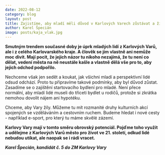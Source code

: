 ```yaml
---
date: 2022-08-12
category: blog
layout: post
title: Zajistíme, aby mladí měli důvod v Karlových Varech zůstávat a žít
author: Karel Špecián
image: posts/kaja_vlak.jpg
---
```

**Smutným trendem současné doby je úprk mladých lidí z Karlových Varů, ale i z celého Karlovarského kraje. A člověk se jim vlastně ani nemůže moc divit. Mají pocit, že jejich názor tu nikoho nezajímá, že tu není co dělat, vedení města na ně neustále kašle a vlastně dělá vše pro to, aby jejich odchod podpořilo.**

Nechceme však jen sedět a koukat, jak všichni mladí a perspektivní lidé odsud odchází. Proto tu připravíme takové podmínky, aby byl důvod zůstat. 
Zasadíme se o zajištění startovacího bydlení pro mladé. Není přece normální, aby mladí lidé museli do třiceti bydlet u rodičů, protože si zkrátka nemohou dovolit nájem ani hypotéku.

Chceme, aby Vary žily. Můžeme tu mít rozmanité druhy kulturních akcí spojených  se vzděláváním a cestovním ruchem. Budeme hledat i nové cesty - například e-sport, pro který tu máme skvělé zázemí.

**Karlovy Vary mají v tomto směru obrovský potenciál. Pojďme toho využít a udělejme z Karlových Varů město pro život ve 21. století, odkud lidé nebudou utíkat, ale naopak se i rádi vracet.**

***Karel Špecián, kandidát č. 5 do ZM Karlovy Vary***
